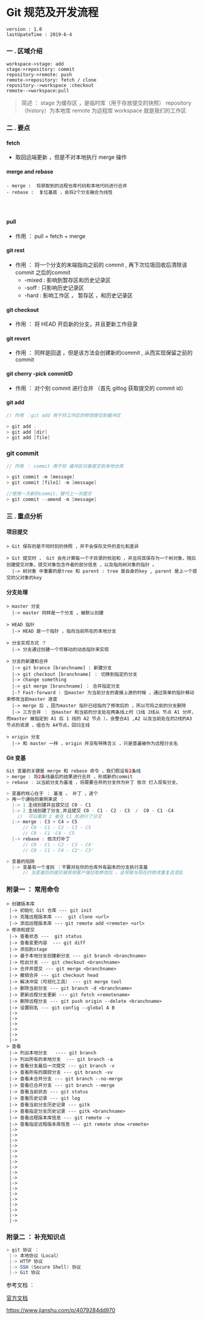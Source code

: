 # Git 规范及开发流程



```
version : 1.0
lastUpateTime : 2019-6-4
```



### 一  .   区域介绍

```sequence
workspace->stage: add
stage->repository: commit
repository->remote: push
remote->repository: fetch / clone
repository-->workspace :checkout
remote-->workspace:pull
```



> 简述 ： 
> stage 为缓存区 ，是临时库（用于存放提交的快照） 
> repository （history）为本地库 
> remote 为远程库 
> workspace 就是我们的工作区 



### 二  .  要点

#### fetch

- 取回远端更新 ，但是不对本地执行 merge 操作  

#### merge and rebase

```
- merge :  将获取到的远程仓库代码和本地代码进行合并
- rebase :  复位基底 ，会将2个分支融合为线性




```



#### pull

- 作用 ： pull = fetch + merge



 #### git rest

- 作用 ： 将一个分支的末端指向之前的 commit , 再下次垃圾回收后清除该commit 之后的commit
  - -mixed : 影响到暂存区和历史记录区
  - -soff : 只影响历史记录区
  - -hard : 影响工作区 ， 暂存区 ，和历史记录区

#### git checkout

- 作用 ： 将 HEAD 开启新的分支，并且更新工作目录

#### git revert 

- 作用 ： 同样是回退 ，但是该方法会创建新的commit , 从而实现保留之前的commit

#### git cherry -pick commitID

- 作用 ： 对个别 commit 进行合并 （首先 gitlog 获取提交的 commit id） 



#### git add

```java
// 作用 ：git add 用于将工作区的修改提交到缓冲区

> git add .
> git add [dir]
> git add [file]
```

### git commit

```java
// 作用 ： commit 用于将 缓冲区对象提交到本地仓库

> git commit -m [message]
> git commit [file1] -m [message]

//使用一次新的commit，替代上一次提交
> git commit --amend -m [message]


```



### 三 . 重点分析

#### 项目提交

```
> Git 保存的是不同时刻的快照 ，并不会保存文件的变化和差异

> Git 提交时 ， Git 会先计算每一个子目录的校验和 ，并且将其保存为一个树对象，随后创建提交对象，提交对象包含作者的部分信息 ，以及指向树对象的指针 。
  |-> 树对象 中重要的是tree 和 parent : tree 是自身的key , parent 是上一个提交的父对象的key
```



#### 分支处理

```
> master 分支
  |-> master 同样是一个分支 ，被默认创建
  
> HEAD 指针
  |-> HEAD 是一个指针 ，指向当前所在的本地分支

> 分支实现方式 ？
  |-> 分支通过创建一个可移动的动态指针来实现
  
> 分支的新建和合并
  |-> git brance [branchname] : 新建分支
  |-> git checkout [branchname] ： 切换到指定的分支
  |-> change something
  |-> git merge [branchname] ： 合并指定分支
  |-? Fast-forward : 当master 为当前分支的直接上游的时候 ，通过简单的指针移动来修改当前master 进度 
  |-> merge 后 ，因为master 指针已经指向了修改后的 ，所以可将之前的分支删除
  |-> 三方合并 ： 当master 和当前的分支处在两条线上时（1线 2线从 节点 A1 分开，而master 被指定到 A1 后 1 线的 A2 节点 ），会整合A1 ,A2 以及当前处在的2线的A3 节点的资源 ，组合为 A4节点，回归主线
  
> origin 分支
  |-> 和 master 一样 ，origin 并没有特殊含义 ，只是普遍被作为远程分支名
```



#### Git 变基

```java
Git 变基的关键是 merge 和 rebase 命令 ，我们假设有2条线
> merge : 将2条线最后的结果进行合并 ，形成新的commit
> rebase : 以当前分支为基准 ，将需要合并的分支作为补丁 依次 打入现有分支、

> 变基的核心在于 ： 基准 ， 补丁 ，逐个
> 用一个通俗的案例来说 ： 
  |-> 1 主线创建并且提交过 C0 - C1
  |-> 2 主线创建了分支,并且提交 C0 - C1 - C2 - C3  /  C0 - C1 -C4
    //  可以看到 2 者在 C1 处进行了分叉
  |-> merge : C3 + C4 = C5 
      // C0 - C1 - C2 - C3 - C5
      // C0 - C1 -C4 - C5
  |-> rebase : 依次打补丁
      // C0 - C1 - C2 - C3 - C4'
      // C0 - C1 - C4 - C2'- C3'

> 变基的陷阱
  |-> 变基有一个准则 ：不要对在你的仓库外有副本的分支执行变基
  	  // 当变基后的提交被其他客户端拉取修改后 ，会导致与现在的修改重复且混乱
```



### 附录一 ： 常用命令

``` 
> 创建版本库
 |-> 初始化 Git 仓库 --- git init
 |-> 克隆远程版本库 ---  git clone <url> 
 |-> 添加远程版本库 --- git remote add <remote> <url>
> 修改和提交
 |-> 查看状态 ---  git status 
 |-> 查看变更内容	 --- git diff 
 |-> 添加到stage          
 |-> 基于本地分支创建新分支 --- git branch <branchname>
 |-> 检出分支 --- git checkout <branchname>
 |-> 合并并提交 --- git merge <branchname>
 |-> 撤销合并 --- git checkout head
 |-> 解决冲突（可视化工具） --- git merge tool
 |-> 删除当前分支 --- git branch -d <branchname>
 |-> 更新远程分支更新 --- git fetch <remotename>
 |-> 删除远程分支 --- git push origin --delete <branchname>
 |-> 设置别名 --- git config --global A B
 |-> 
 |->  
 |-> 
 |-> 
 |->  
 |->  
> 查看
 |-> 列出本地分支   ---- git branch
 |-> 列出所有的本地分支  --- git branch -a
 |-> 查看分支最后一次提交 --- git branch -v
 |-> 查看所有的跟踪分支 --- git branch -vv 
 |-> 查看未合并分支 --- git branch --no-merge
 |-> 查看已合并分支 --- git branch --merge
 |-> 查看当前状态 --- git status
 |-> 查看历史记录 --- git log
 |-> 查看当前分支历史记录 --- gitk
 |-> 查看指定分支历史记录 --- gitk <branchname>
 |-> 查看远程版本库信息 --- git remote -v
 |-> 查看指定远程版本库信息 --- git remote show <remote> 
 |-> 
 |-> 
 |->  
 |-> 
 |-> 
 |->  
 |-> 
 |-> 
 |->  
 |-> 
 |-> 
 |->  
 |-> 
 |-> 
 |->  
 |-> 
 |-> 
 |->   
```

### 附录二  ： 补充知识点

```java
> git 协议 ： 
 |-> 本地协议（Local）
 |-> HTTP 协议 
 |-> SSH (Secure Shell) 协议
 |-> Git 协议    
```

参考文档 ：

[官方文档](https://git-scm.com/book/zh/v2)

<https://www.jianshu.com/p/4079284dd970>